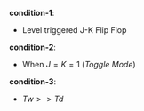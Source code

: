 **condition-1**:
-	Level triggered J-K Flip Flop

**condition-2**:
-	When $J=K=1$ (*Toggle Mode*)

**condition-3**:
-	$Tw >> Td$